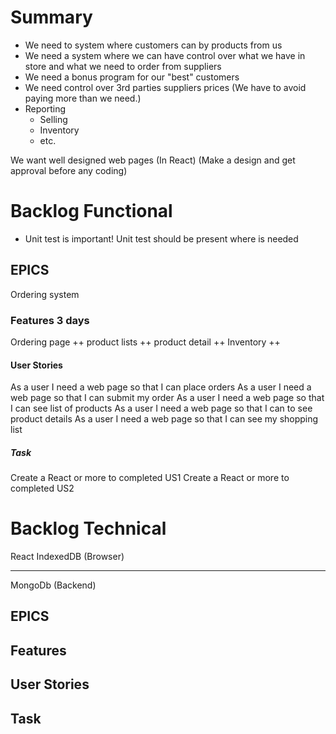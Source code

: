 # Summary

- We need to system where customers can by products from us
- We need a system where we can have control over what we have in store and what we need to order from suppliers
- We need a bonus program for our "best" customers
- We need control over 3rd parties suppliers prices (We have to avoid paying more than we need.)
- Reporting
  - Selling
  - Inventory
  - etc.

We want well designed web pages (In React)
(Make a design and get approval before any coding)

# Backlog Functional

<!-- - Data should be validated and stored in a browser database (We will later on sync data from this database to backend) -->

- Unit test is important! Unit test should be present where is needed
  <!-- - Data should be synced to a MongoDb database (Through a small NodeJS) -->
    <!-- [link](<(https://github.com/Automattic/mongoose)>)
    (The synchronization should be executed each hour) -->

## EPICS

Ordering system

### Features 3 days

Ordering page
++ product lists
++ product detail
++ Inventory
++

#### User Stories

As a user I need a web page so that I can place orders
As a user I need a web page so that I can submit my order
As a user I need a web page so that I can see list of products
As a user I need a web page so that I can to see product details
As a user I need a web page so that I can see my shopping list

##### Task

Create a React or more to completed US1
Create a React or more to completed US2

# Backlog Technical

React
IndexedDB (Browser)

---

MongoDb (Backend)

## EPICS

## Features

## User Stories

## Task
